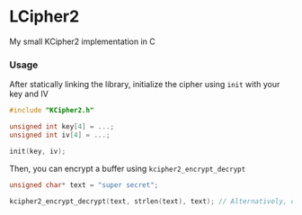 # LCipher2
My small KCipher2 implementation in C

### Usage

After statically linking the library, initialize the cipher using `init` with your key and IV

```C
#include "KCipher2.h"

unsigned int key[4] = ...; 
unsigned int iv[4] = ...;

init(key, iv);
```

Then, you can encrypt a buffer using `kcipher2_encrypt_decrypt`

```C
unsigned char* text = "super secret";

kcipher2_encrypt_decrypt(text, strlen(text), text); // Alternatively, output the encrypted buffer somewhere else
```
